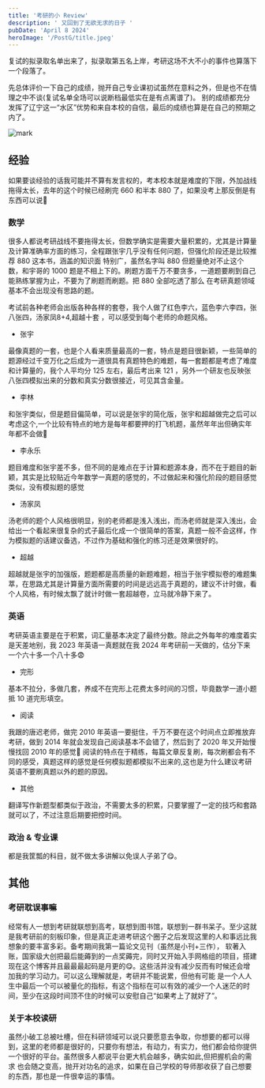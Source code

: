 ```yaml
---
title: '考研的小 Review'
description: ' 又回到了无欲无求的日子 '
pubDate: 'April 8 2024'
heroImage: '/PostG/title.jpeg'
---
```


复试的拟录取名单出来了，拟录取第五名上岸，考研这场不大不小的事件也算落下一个段落了。

先总体评价一下自己的成绩，抛开自己专业课初试虽然在意料之外，但是也不在情理之中不谈(复试名单全场可以说断档最低实在是有点离谱了)。
别的成绩都充分发挥了辽宁这一“水区”优势和来自本校的自信，最后的成绩也算是在自己的预期之内了。

![mark](/PostG/mark.jpeg)

## 经验

如果要谈经验的话我可能并不算有发言权的，考本校本就是难度的下限，外加战线拖得太长，去年的这个时候已经刷完 660 和半本 880 了，如果没考上那反倒是有东西可以说🥺

### 数学

很多人都说考研战线不要拖得太长，但数学确实是需要大量积累的，尤其是计算量及计算准确率方面的练习，全程跟张宇几乎没有任何问题，但强化阶段还是比较推荐 880 这本书，涵盖的知识面
特别广，虽然名字叫 880 但题量绝对不止这个数，和宇哥的 1000 题是不相上下的。刷题方面千万不要贪多，一道题要刷到自己能熟练掌握为止，不要为了刷题而刷题。把 880 全部吃透了那么
在考研真题领域基本不会出现没有思路的题。

考试前各种老师会出版各种各样的套卷，我个人做了红色李六，蓝色李六李四，张八张四，汤家凤8+4,超越十套 ，可以感受到每个老师的命题风格。

- 张宇

最像真题的一套，也是个人看来质量最高的一套，特点是题目很新颖，一些简单的题源经过千变万化之后成为一道很具有真题特色的难题，每一套题都是考虑了难度和计算量的，我个人平均分 125 左右，最后考出来 121 ，另外一个研友也反映张八张四模拟出来的分数和真实分数很接近，可见其含金量。

- 李林

和张宇类似，但是题目偏简单，可以说是张宇的简化版，张宇和超越做完之后可以考虑这个,一个比较有特点的地方是每年都要押的打飞机题，虽然年年出但确实年年都不会做🥺

- 李永乐

题目难度和张宇差不多，但不同的是难点在于计算和题源本身，而不在于题目的新颖，其实是比较贴近今年数学一真题的感觉的，不过做起来和强化阶段的题目感觉类似，没有模拟题的感觉

- 汤家凤

汤老师的题个人风格很明显，别的老师都是浅入浅出，而汤老师就是深入浅出，会给出一个看起来很复杂的式子最后化成一个很简单的答案，真题一般不会这样，作为模拟题的话建议备选，不过作为基础和强化的练习还是效果很好的。

- 超越

超越就是张宇的加强版，题题都是高质量的新题难题，相当于张宇模拟卷的难题集萃，在思路尤其是计算量方面所需要的时间是远远高于真题的，建议不计时做，看个人风格，有时候太飘了就计时做一套超越卷，立马就冷静下来了。

### 英语

考研英语主要是在于积累，词汇量基本决定了最终分数。除此之外每年的难度着实是天差地别，我 2023 年英语一真题就在我 2024 年考研前一天做的，估分下来一个六十多一个八十多😨

- 完形

基本不拉分，多做几套，养成不在完形上花费太多时间的习惯，毕竟数学一道小题抵 10 道完形填空。

- 阅读

我跟的唐迟老师，做完 2010 年英语一要挺住，千万不要在这个时间点立即推放弃考研，做到 2014 年就会发现自己阅读基本不会错了，然后到了 2020 年又开始慢慢找回 2010 年的感觉🥱
阅读的特点在于精练，每篇文章反复刷，每次刷都会有不同的感受，真题这样的感觉是任何模拟题都模拟不出来的,这也是为什么建议考研英语不要刷真题以外的题的原因。

- 其他

翻译写作新题型都类似于政治，不需要太多的积累，只要掌握了一定的技巧和套路就可以了，不过注意后期要把控时间。

### 政治 & 专业课

都是我筐瓢的科目，就不做太多讲解以免误人子弟了😋。

## 其他

### 考研耽误事嘛

经常有人一想到考研就联想到高考，联想到图书馆，联想到一群书呆子。至少这就是我考研前的刻板印象，但是真正走进考研这个圈子之后发现这里的人和事远比我想象的要丰富多彩。备考期间我第一篇论文见刊（虽然是小刊+三作），
软著入账，国家级大创把最后能薅到的一点奖薅完，同时又开始入手网格组的项目，搭建现在这个博客并且最最最起码是月更的😋。这些活并没有减少反而有时候还会增加我的学习动力。可以这么理解就是，考研并不能说累，但他有可能
是一个人人生中最后一个可以被量化的指标，有这个指标在可以有效的减少一个人迷茫的时间，至少在这段时间顶不住的时候可以安慰自己“如果考上了就好了”。

### 关于本校读研

虽然小破工总被吐槽，但在科研领域可以说只要愿意去争取，你想要的都可以得到，这里的老师都是很好的，只要你有想法，有动力，有实力，他们都会给你提供一个很好的平台。虽然很多人都说平台更大机会越多，确实如此,但把握机会的需求
也会随之变高，抛开对功名的追求，如果在自己学校的导师那收获了自己想要的东西，那也是一件很幸运的事情。

